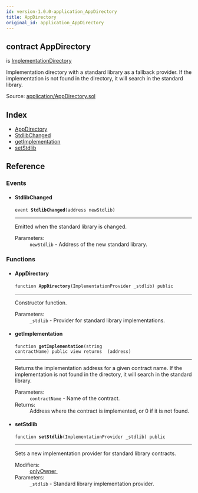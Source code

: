 ```yaml
---
id: version-1.0.0-application_AppDirectory
title: AppDirectory
original_id: application_AppDirectory
---
```


<div class="contract-doc"><div class="contract"><h2 class="contract-header"><span class="contract-kind">contract</span> AppDirectory</h2><p class="base-contracts"><span>is</span> <a href="application_versioning_ImplementationDirectory.html">ImplementationDirectory</a></p><p class="description">Implementation directory with a standard library as a fallback provider. If the implementation is not found in the directory, it will search in the standard library.</p><div class="source">Source: <a href="https://github.com/zeppelinos/zos-lib/blob/v1.0.0/contracts/application/AppDirectory.sol" target="_blank">application/AppDirectory.sol</a></div></div><div class="index"><h2>Index</h2><ul><li><a href="application_AppDirectory.html#AppDirectory">AppDirectory</a></li><li><a href="application_AppDirectory.html#StdlibChanged">StdlibChanged</a></li><li><a href="application_AppDirectory.html#getImplementation">getImplementation</a></li><li><a href="application_AppDirectory.html#setStdlib">setStdlib</a></li></ul></div><div class="reference"><h2>Reference</h2><div class="events"><h3>Events</h3><ul><li><div class="item event"><span id="StdlibChanged" class="anchor-marker"></span><h4 class="name">StdlibChanged</h4><div class="body"><code class="signature">event <strong>StdlibChanged</strong><span>(address newStdlib) </span></code><hr/><div class="description"><p>Emitted when the standard library is changed.</p></div><dl><dt><span class="label-parameters">Parameters:</span></dt><dd><div><code>newStdlib</code> - Address of the new standard library.</div></dd></dl></div></div></li></ul></div><div class="functions"><h3>Functions</h3><ul><li><div class="item function"><span id="AppDirectory" class="anchor-marker"></span><h4 class="name">AppDirectory</h4><div class="body"><code class="signature">function <strong>AppDirectory</strong><span>(ImplementationProvider _stdlib) </span><span>public </span></code><hr/><div class="description"><p>Constructor function.</p></div><dl><dt><span class="label-parameters">Parameters:</span></dt><dd><div><code>_stdlib</code> - Provider for standard library implementations.</div></dd></dl></div></div></li><li><div class="item function"><span id="getImplementation" class="anchor-marker"></span><h4 class="name">getImplementation</h4><div class="body"><code class="signature">function <strong>getImplementation</strong><span>(string contractName) </span><span>public </span><span>view </span><span>returns  (address) </span></code><hr/><div class="description"><p>Returns the implementation address for a given contract name. If the implementation is not found in the directory, it will search in the standard library.</p></div><dl><dt><span class="label-parameters">Parameters:</span></dt><dd><div><code>contractName</code> - Name of the contract.</div></dd><dt><span class="label-return">Returns:</span></dt><dd>Address where the contract is implemented, or 0 if it is not found.</dd></dl></div></div></li><li><div class="item function"><span id="setStdlib" class="anchor-marker"></span><h4 class="name">setStdlib</h4><div class="body"><code class="signature">function <strong>setStdlib</strong><span>(ImplementationProvider _stdlib) </span><span>public </span></code><hr/><div class="description"><p>Sets a new implementation provider for standard library contracts.</p></div><dl><dt><span class="label-modifiers">Modifiers:</span></dt><dd><a href="_Ownable.html#onlyOwner">onlyOwner </a></dd><dt><span class="label-parameters">Parameters:</span></dt><dd><div><code>_stdlib</code> - Standard library implementation provider.</div></dd></dl></div></div></li></ul></div></div></div>
